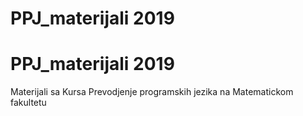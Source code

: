 # PPJ_materijali 2019
# PPJ_materijali 2019
Materijali sa Kursa Prevodjenje programskih jezika na Matematickom fakultetu

